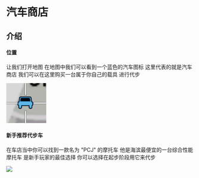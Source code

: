 # 汽车商店

## 介绍

#### 位置

让我们打开地图 在地图中我们可以看到一个蓝色的汽车图标 这里代表的就是汽车商店 我们可以在这里购买一台属于你自己的载具 进行代步

![](<../.gitbook/assets/image (14).png>)



#### 新手推荐代步车

在车店当中你可以找到一款名为 "PCJ" 的摩托车 他是海滨最便宜的一台综合性能摩托车 是新手玩家的最佳选择 你可以选择在起步阶段用它来代步

![](../.gitbook/assets/%RUD1MA5E2HK0WL%\~UQW]40.png)
